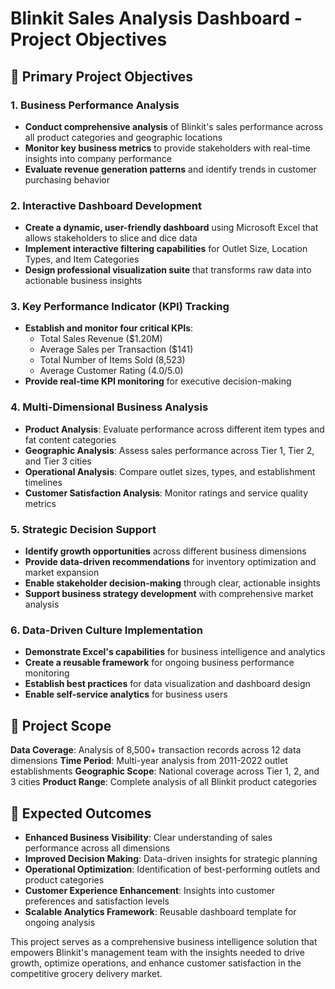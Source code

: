 
# Blinkit Sales Analysis Dashboard - Project Objectives

## 🎯 Primary Project Objectives

### **1. Business Performance Analysis**
- **Conduct comprehensive analysis** of Blinkit's sales performance across all product categories and geographic locations
- **Monitor key business metrics** to provide stakeholders with real-time insights into company performance
- **Evaluate revenue generation patterns** and identify trends in customer purchasing behavior

### **2. Interactive Dashboard Development**
- **Create a dynamic, user-friendly dashboard** using Microsoft Excel that allows stakeholders to slice and dice data
- **Implement interactive filtering capabilities** for Outlet Size, Location Types, and Item Categories
- **Design professional visualization suite** that transforms raw data into actionable business insights

### **3. Key Performance Indicator (KPI) Tracking**
- **Establish and monitor four critical KPIs**:
  - Total Sales Revenue ($1.20M)
  - Average Sales per Transaction ($141)
  - Total Number of Items Sold (8,523)
  - Average Customer Rating (4.0/5.0)
- **Provide real-time KPI monitoring** for executive decision-making

### **4. Multi-Dimensional Business Analysis**
- **Product Analysis**: Evaluate performance across different item types and fat content categories
- **Geographic Analysis**: Assess sales performance across Tier 1, Tier 2, and Tier 3 cities
- **Operational Analysis**: Compare outlet sizes, types, and establishment timelines
- **Customer Satisfaction Analysis**: Monitor ratings and service quality metrics

### **5. Strategic Decision Support**
- **Identify growth opportunities** across different business dimensions
- **Provide data-driven recommendations** for inventory optimization and market expansion
- **Enable stakeholder decision-making** through clear, actionable insights
- **Support business strategy development** with comprehensive market analysis

### **6. Data-Driven Culture Implementation**
- **Demonstrate Excel's capabilities** for business intelligence and analytics
- **Create a reusable framework** for ongoing business performance monitoring
- **Establish best practices** for data visualization and dashboard design
- **Enable self-service analytics** for business users

## 🎪 Project Scope

**Data Coverage**: Analysis of 8,500+ transaction records across 12 data dimensions
**Time Period**: Multi-year analysis from 2011-2022 outlet establishments
**Geographic Scope**: National coverage across Tier 1, 2, and 3 cities
**Product Range**: Complete analysis of all Blinkit product categories

## 🎯 Expected Outcomes

- **Enhanced Business Visibility**: Clear understanding of sales performance across all dimensions
- **Improved Decision Making**: Data-driven insights for strategic planning
- **Operational Optimization**: Identification of best-performing outlets and product categories
- **Customer Experience Enhancement**: Insights into customer preferences and satisfaction levels
- **Scalable Analytics Framework**: Reusable dashboard template for ongoing analysis

This project serves as a comprehensive business intelligence solution that empowers Blinkit's management team with the insights needed to drive growth, optimize operations, and enhance customer satisfaction in the competitive grocery delivery market.


